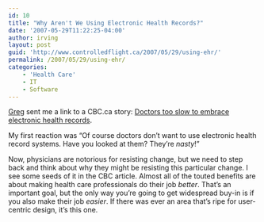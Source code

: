 ```yaml
---
id: 10
title: "Why Aren't We Using Electronic Health Records?"
date: '2007-05-29T11:22:25-04:00'
author: irving
layout: post
guid: 'http://www.controlledflight.ca/2007/05/29/using-ehr/'
permalink: /2007/05/29/using-ehr/
categories:
    - 'Health Care'
    - IT
    - Software
---
```


[Greg](http://third-bit.com/) sent me a link to a CBC.ca story: [Doctors too slow to embrace electronic health records](http://www.cbc.ca/health/story/2007/05/25/electronic-health-records.html).

My first reaction was “Of course doctors don’t want to use electronic health record systems. Have you looked at them? They’re *nasty*!”

Now, physicians are notorious for resisting change, but we need to step back and think about why they might be resisting this particular change. I see some seeds of it in the CBC article. Almost all of the touted benefits are about making health care professionals do their job *better*. That’s an important goal, but the only way you’re going to get widespread buy-in is if you also make their job *easier*. If there was ever an area that’s ripe for user-centric design, it’s this one.
